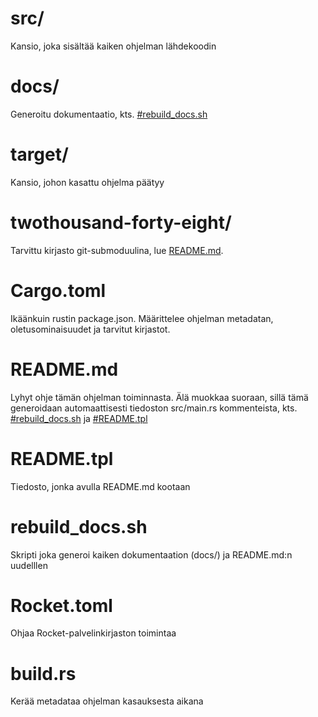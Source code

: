 # src/
Kansio, joka sisältää kaiken ohjelman lähdekoodin
# docs/
Generoitu dokumentaatio, kts. [#rebuild_docs.sh](#rebuild_docs.sh)
# target/
Kansio, johon kasattu ohjelma päätyy
# twothousand-forty-eight/
Tarvittu kirjasto git-submoduulina, lue [README.md](README.md).
# Cargo.toml
Ikäänkuin rustin package.json. Määrittelee ohjelman metadatan, oletusominaisuudet ja tarvitut kirjastot.
# README.md
Lyhyt ohje tämän ohjelman toiminnasta. 
Älä muokkaa suoraan, sillä tämä generoidaan automaattisesti tiedoston src/main.rs kommenteista, 
kts. [#rebuild_docs.sh](#rebuild_docs.sh) ja [#README.tpl](#README.tpl)
# README.tpl
Tiedosto, jonka avulla README.md kootaan
# rebuild_docs.sh
Skripti joka generoi kaiken dokumentaation (docs/) ja README.md:n uudelllen
# Rocket.toml
Ohjaa Rocket-palvelinkirjaston toimintaa
# build.rs
Kerää metadataa ohjelman kasauksesta aikana